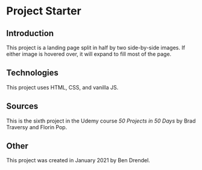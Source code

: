 # Project Starter

## Introduction
This project is a landing page split in half by two side-by-side images.  If either image is hovered over, it will expand to fill most of the page.

## Technologies
This project uses HTML, CSS, and vanilla JS.

## Sources
This is the sixth project in the Udemy course *50 Projects in 50 Days* by Brad Traversy and Florin Pop.

## Other
This project was created in January 2021 by Ben Drendel.
